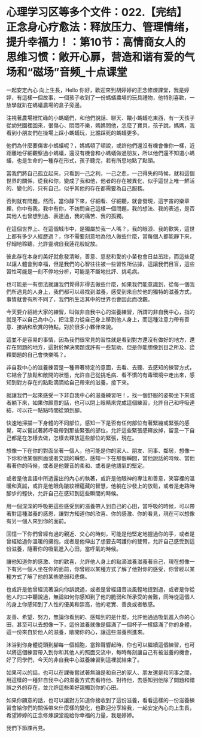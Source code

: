 # 心理学习区等多个文件：022.【完结】正念身心疗愈法：释放压力、管理情绪，提升幸福力！：第10节：高情商女人的思维习惯：敞开心扉，营造和谐有爱的气场和“磁场”音频_十点课堂

一起安定內心 向上生長，Hello 你好，歡迎來到胡婷婷的正念修煉課堂，我是婷婷，有這樣一個故事，一個孩子收到了一份螞蟻農場的玩具禮物，他特別喜歡，一放學就趴在螞蟻農場的盒子旁邊。

注視著農場裡忙碌的小螞蟻們，和他們說話、聊天、餵小螞蟻吃東西，有一天孩子從幼兒園裡回來，很傷心、悶悶不樂，媽媽問他，怎麼了寶貝，孩子說，媽媽，我看到小朋友們在操場上踩小螞蟻玩，比誰踩死的螞蟻更多。

他們為什麼要傷害小螞蟻呢？，媽媽頓了頓說，或許他們還沒有機會像你一樣，近距離地仔細觀察過小螞蟻，還沒有機會和小螞蟻做過朋友，所以他們還不知道小螞蟻，也是生命的一種存在形式，孩子聽完，若有所思地點了點頭。

當我們將自己孤立起來，只看到一己之利，一己之悲，一己得失的時候，就和這個世界的關係，從我和你，變成了我和他，他者的存在被異化，似乎這世上唯一鮮活的、變化的，只有自己，似乎其他的存在都需要為自己服務。

否則就有問題，然而，當你靜下來，仔細看、仔細聽，就會發現，這宇宙的樂章裡，你中有我，我中有你，不妨問自己這樣一個問題，我的想法、我的表述，是否其他人也曾想到過、表達過，我的痛苦、我的孤獨。

在這個世界上、在這個城市中，是獨屬於我一人嗎？，我的眼淚、我的歡笑，這世上都有多少人經歷過？，你不需要刻意地為他人做些什麼，當每個人都能靜下來，仔細地聆聽，允許靈魂自我蓮花般綻放。

彼此存在本身的美好就愈發清晰，善意、慈悲和愛的小苗也會日益茁壯，而這些足以讓人體會到幸福，但是我們的心智往往被一些習性所佔據，這讓我們目盲，這些習性可能是一刻不停地分析，可能是不斷地批評、挑毛病。

也可能是一有想法就讓我們覺得非得去做些什麼，如果我們能意識到，從每一個我們所遇見的人身上，我們都可以尋找到滋養，感受到來自於他的獨特的滋養方式，事情就會有所不同了，我們所生活其中的世界也會因此而改觀。

今天要介紹給大家的練習，叫做非自我中心的滋養練習，所謂的非自我中心，指的就是不以自己為中心，把注意力從自己身上移到他人身上，而這種注意力帶有善意、接納和欣賞的特點，對於很多小夥伴來說。

這並不是容易的事情，因為我們很常見的習性就是看到對方還沒有做好的地方，還存在問題的地方，這對於解決問題或許有一些幫助，但是你能想像到目之所及、詮釋問題的自己會快樂嗎？。

非自我中心的滋養練習是一種帶著特定的意圖，去看、去聽、去感知的練習方式，它結合了放鬆和敞開的狀態，允許自己從挑毛病、看不慣的有毒環境中走出來，感知到對方存在的點點滴滴給自己帶來的滋養，接下來。

就讓我們一起來感受一下非自我中心的滋養練習吧！，找一個舒服的姿勢坐下來或者躺下來，如果你願意的話，也可以閉上眼睛來完成這個練習，允許自己和呼吸連結，可以花一點點時間從頭到腳。

快速地掃描一下身體的不同部位，感知一下是否有任何部位有著緊繃或緊張的感覺，可以嘗試著將呼吸帶到那些緊張的部位，允許這些緊張感釋放掉，留意一下自己都是在怎樣去做，怎樣去釋放這些部位的緊張，現在。

想像一下在你的對面坐著一個人，他可能是你的家人、朋友、同事、鄰居，想像一下你和他某個照面或者交談的瞬間，感知一下在那個瞬間，當他說話的時候、當他看著你的時候，或者是他聲音的柔和、或者是他語氣的堅定。

或者是他言語中所透露出的內心的執著，或許是他眼神的專注和善意，笑容裡的溫暖和真誠，或許是他眼角皺紋裡蘊藏的智慧，他躺在沙發上的放鬆，或者是走路時腳步的輕快，允許自己在感知到這些瞬間的時候。

用一個深深的呼吸把這些感受到的滋養帶入到自己的心田，當呼吸的時候，可以帶著對這種滋養的感恩，讓對方知道你的欣喜、你的感激、你的看見，現在可以想像有另一個人來到你的面前。

回憶一下你們曾經有過的親近、交心的時刻，可能是他堅定地握過你的手，或者是曾經給過你溫暖的擁抱，或者是他伸出了想要去呵護你的雙臂，允許自己感受到這份滋養，隨著你的吸氣進入心田，當呼氣的時候。

讓他知道你的感激、你的歡喜，允許他人身上的點滴滋養滋養著自己，現在想像一下有另一個人坐在你的面前，你曾經以某種方式了解了他對你的感受，你曾經以某種方式了解了他的某些脆弱和悲傷。

也或許是他曾經流著淚向你訴說過，或者是曾經語音淡風輕地提到過，或者是你從他人的口中聽說過，無論如何你感知到了他的脆弱和所承受的苦難，同時從這個人的身上你感知到了人性的優美和崇高，他的老實、善良或者敏感。

友善、希望、努力，無論你看到的、感知到的是什麼，允許他通過吸氣進入你的心田，甚至可以去想像一下，這份滋養就像是鑄滿了一個杯子一樣鑄滿了你的身體，這一份來自於他人的滋養，敞開你的心，讓這些滋養照進來。

沐浴到你身體從頭到腳每一個細胞，當鈴聲響起時，你也可以繼續這個練習，也可以將這個練習帶入到你和其他人的照面交流中，每時每刻讓自己有被滋養的機會，好了同學們，今天的非自我中心滋養練習到這裡就結束了。

如果可以的話，也可以在課後嘗試著無論是和自己的家人、朋友還是和同事之間，用這樣的一種非自我中心的滋養方式去看待他、對待他，去感知到他除了問題和錯誤之外的存在，並允許這些美好親觸到你的心田。

如果你願意的話，也可以讓對方知道你接收到了這份滋養，看看這樣的一份滋養練習會給你們的關係帶來什麼樣的變化，也歡迎分享給我，一起安定內心向上生長，希望婷婷的正念修煉課堂能給你幸福的力量，我是婷婷。

我們下節課再見。
